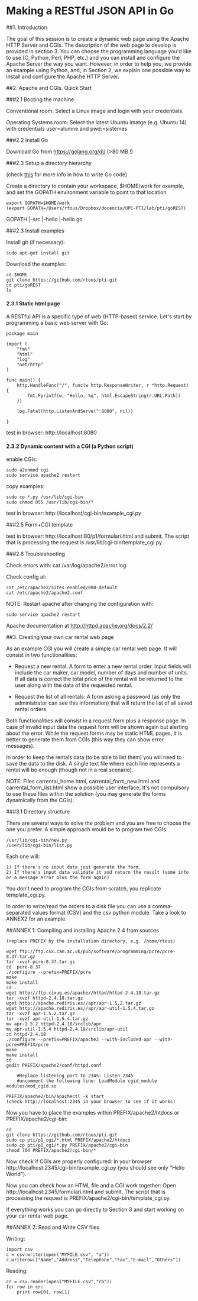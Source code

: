 # Making a RESTful JSON API in Go

##1. Introduction

The goal of this session is to create a dynamic web page using the Apache HTTP Server and CGIs. The description of the web page to develop is provided in section 3. You can choose the programming language 
you'd like to use (C, Python, Perl, PHP, etc.) and you can install and configure the Apache Server the way you want. However, in order to help you, we provide an example using Python, and, in Section 2, we explain one possible way to install and configure the Apache HTTP Server.


##2. Apache and CGIs. Quick Start

###2.1 Booting the machine 

Conventional room: Select a Linux image and login with your credentials.

Operating Systems room: Select the latest Ubuntu imatge (e.g. Ubuntu 14) with credentials user=alumne and pwd:=sistemes


###2.2 Install Go

Download Go from https://golang.org/dl/ (>80 MB !)

###2.3 Setup a directory hierarchy 

(check [this](https://golang.org/doc/code.html) for more info in how to write Go code)

Create a directory to contain your workspace, $HOME/work for example, and set the GOPATH environment variable to point to that location

    export GOPATH=$HOME/work
    (export GOPATH=/Users/rtous/Dropbox/docencia/UPC-PTI/lab/pti/goREST)


GOPATH
    |-src
        |-hello
            |-hello.go

###2.3 Install examples

Install git (if necessary):

    sudo apt-get install git

Download the examples:

    cd $HOME       
    git clone https://github.com/rtous/pti.git
    cd pti/goREST
    ls
  
#### 2.3.1 Static html page
    
A RESTful API is a specific type of web (HTTP-based) service. Let's start by programming a basic web server with Go:   

    package main

    import (
        "fmt"
        "html"
        "log"
        "net/http"
    )

    func main() {
        http.HandleFunc("/", func(w http.ResponseWriter, r *http.Request) {
            fmt.Fprintf(w, "Hello, %q", html.EscapeString(r.URL.Path))
        })

        log.Fatal(http.ListenAndServe(":8080", nil))

    } 

test in browser: http://localhost:8080

#### 2.3.2 Dynamic content with a CGI (a Python script)

enable CGIs:

    sudo a2enmod cgi
    sudo service apache2 restart    

copy examples:
        
    sudo cp *.py /usr/lib/cgi-bin
    sudo chmod 055 /usr/lib/cgi-bin/*

test in browser: http://localhost/cgi-bin/example_cgi.py

###2.5 Form+CGI template

test in browser: http://localhost:80/p1/formulari.html and submit. The script that is processing the request is /usr/lib/cgi-bin/template_cgi.py. 

###2.6 Troubleshooting

Check errors with:
    cat /var/log/apache2/error.log

Check config at:

    cat /etc/apache2/sites-enabled/000-default
    cat /etc/apache2/apache2.conf 

NOTE: Restart apache after changing the configuration with:

    sudo service apache2 restart

Apache documentation at http://httpd.apache.org/docs/2.2/

    
##3. Creating your own car rental web page 

As an example CGI you will create a simple car rental web page. It will consist in two functionalities:

- Request a new rental: A form to enter a new rental order. Input fields will include the car maker, car model, number of days and number of units. If all data is correct the total price of the rental will be returned to the user along with the data of the requested rental.
 
- Request the list of all rentals: A form asking a password (as only the administrator can see this information) that will return the list of all saved rental orders. 

Both functionalities will consist in a request form plus a response page. In case of invalid input data the request form will be shown again but alerting about the error. While the request forms may be static HTML pages, it is better to generate them from CGIs (this way they can show error messages). 

In order to keep the rentals data (to be able to list them) you will need to save the data to the disk. A single text file where each line represents a rental will be enough (though not in a real scenario). 

NOTE: Files carrental_home.html, carrental_form_new.html and carrental_form_list.html show a possible user interface. It's not compulsory to use these files within the solution (you may generate the forms dynamically from the CGIs).

###3.1 Directory structure

There are several ways to solve the problem and you are free to choose the one you prefer. A simple approach would be to program two CGIs:

    /usr/lib/cgi-bin/new.py
    /user/lib/cgi-bin/list.py

Each one will:

    1) If there's no input data just generate the form.
    2) If there's input data validate it and return the result (some info or a message error plus the form again)

You don't need to program the CGIs from scratch, you replicate template_cgi.py.

In order to write/read the orders to a disk file you can use a comma-separated values format (CSV) and the csv python module. Take a look to ANNEX2 for an example.

##ANNEX 1: Compiling and installing Apache 2.4 from sources

    (replace PREFIX by the installation directory, e.g. /home/rtous)

    wget ftp://ftp.csx.cam.ac.uk/pub/software/programming/pcre/pcre-8.37.tar.gz
    tar -xvzf pcre-8.37.tar.gz
    cd  pcre-8.37
    ./configure --prefix=PREFIX/pcre
    make
    make install
    cd ..   
    wget http://ftp.cixug.es/apache//httpd/httpd-2.4.18.tar.gz
    tar -xvzf httpd-2.4.18.tar.gz
    wget http://apache.rediris.es//apr/apr-1.5.2.tar.gz
    wget http://apache.rediris.es//apr/apr-util-1.5.4.tar.gz
    tar -xvzf apr-1.5.2.tar.gz 
    tar -xvzf apr-util-1.5.4.tar.gz
    mv apr-1.5.2 httpd-2.4.18/srclib/apr
    mv apr-util-1.5.4 httpd-2.4.18/srclib/apr-util
    cd httpd-2.4.18 
    ./configure --prefix=PREFIX/apache2 --with-included-apr --with-pcre=PREFIX/pcre
    make
    make install
    cd
    gedit PREFIX/apache2/conf/httpd.conf

        #Replace listening port to 2345: Listen 2345 
        #uncomment the following line: LoadModule cgid_module modules/mod_cgid.so
    
    PREFIX/apache2/bin/apachectl -k start
    (check http://localhost:2345 in your browser to see if it works)

Now you have to place the examples within PREFIX/apache2/htdocs or PREFIX/apache2/cgi-bin:

    cd       
    git clone https://github.com/rtous/pti.git
    sudo cp pti/p1_cgi/*.html PREFIX/apache2/htdocs
    sudo cp pti/p1_cgi/*.py PREFIX/apache2/cgi-bin
    chmod 764 PREFIX/apache2/cgi-bin/* 

Now check if CGIs are properly configured: In your browser http://localhost:2345/cgi-bin/example_cgi.py (you should see only "Hello World").

Now you can check how an HTML file and a CGI work together: Open http://localhost:2345/formulari.html and submit. The script that is processing the request is PREFIX/apache2/cgi-bin/template_cgi.py. 

If everything works you can go directly to Section 3 and start working on your car rental web page. 
    
  
##ANNEX 2: Read and Write CSV files

Writing:

    import csv
    c = csv.writer(open("MYFILE.csv", "a"))
    c.writerow(["Name","Address","Telephone","Fax","E-mail","Others"])

Reading:

    cr = csv.reader(open("MYFILE.csv","rb"))
    for row in cr:    
        print row[0], row[1]




